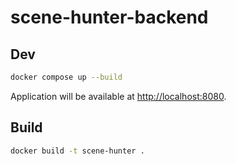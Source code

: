 # scene-hunter-backend

## Dev

```sh
docker compose up --build
```

Application will be available at <http://localhost:8080>.

## Build

```sh
docker build -t scene-hunter .
```
